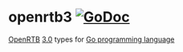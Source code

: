 # openrtb3 [![GoDoc](https://godoc.org/github.com/prebid/openrtb/openrtb3?status.svg)](https://pkg.go.dev/github.com/prebid/openrtb/v19/openrtb3)

[OpenRTB](https://iabtechlab.com/standards/openrtb/) [3.0](https://github.com/InteractiveAdvertisingBureau/openrtb) types for [Go programming language](https://golang.org/)
